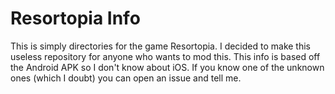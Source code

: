 # Resortopia Info
This is simply directories for the game Resortopia.
I decided to make this useless repository for anyone who wants to mod this.
This info is based off the Android APK so I don't know about iOS.
If you know one of the unknown ones (which I doubt) you can open an issue and tell me.
